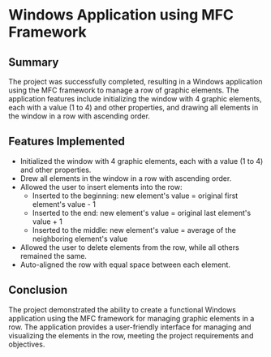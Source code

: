# Windows Application using MFC Framework

## Summary
The project was successfully completed, resulting in a Windows application using the MFC framework to manage a row of graphic elements. The application features include initializing the window with 4 graphic elements, each with a value (1 to 4) and other properties, and drawing all elements in the window in a row with ascending order.

## Features Implemented
- Initialized the window with 4 graphic elements, each with a value (1 to 4) and other properties.
- Drew all elements in the window in a row with ascending order.
- Allowed the user to insert elements into the row:
  - Inserted to the beginning: new element's value = original first element's value - 1
  - Inserted to the end: new element's value = original last element's value + 1
  - Inserted to the middle: new element's value = average of the neighboring element's value
- Allowed the user to delete elements from the row, while all others remained the same.
- Auto-aligned the row with equal space between each element.

## Conclusion
The project demonstrated the ability to create a functional Windows application using the MFC framework for managing graphic elements in a row. The application provides a user-friendly interface for managing and visualizing the elements in the row, meeting the project requirements and objectives.
